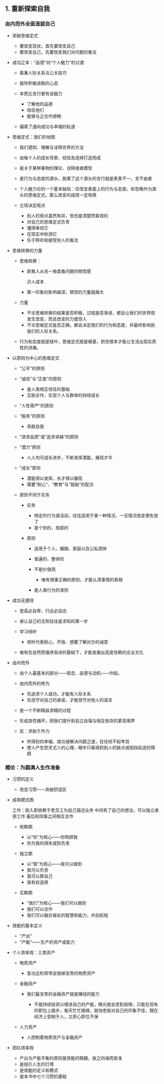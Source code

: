 ## 1. 重新探索自我

### 由内而外全面造就自己

- 突破思维定式

	- 要改变现状，首先要改变自己
	- 要改变自己，先要改变我们对问题的看法

- 成功之本：“品德”向“个人魅力”的过渡

	- 着重人际关系与公关技巧
	- 鼓吹积极进取的心态
	- 本质比言行更有说服力

		- 了解他的品德
		- 信任他们
		- 能够与之合作顺畅

	- 偏离了通向成功与幸福的轨道

- 思维定式：我们的地图

	- 我们感知、理解与诠释世界的方法
	- 由每个人的成长背景、经验及选择打造而成
	- 是关于某种事物的理论、诠释或者模型
	- 是行为与态度的源头，脱离了这个源头的言行就是表里不一，言不由衷
	- 个人魅力论的一个基本缺陷：仅改变表面上的行为与态度，却忽略作为源头的思维定式，那么改变的成效一定有限
	- 立场决定观点

		- 别人的观点虽然有异，但也是清楚而客观的
		- 对自己的思维定式负责
		- 懂得审视它
		- 在现实中检测它
		- 乐于聆听和接受别人的看法

- 思维转换的力量

	- 思维转换：

		- 即某人从另一角度看问题的顿悟感

		  识人成本
		  
		- 第一印象的影响越深，顿悟的力量就越大

	- 力量

		- 不论思维转换的结果是否积极，过程是否渐进，都会让我们的世界观发生改变，而且改变的力度惊人
		- 不论思维定式是否正确，都会决定我们的行为和态度，并最终影响到我们的人际关系。

	- 行为和态度就是枝叶，思维定式就是根基，抓住根本才能让生活出现实质性的进展。

- 以原则为中心的思维定式

	- “公平”的原则
	- “诚信”与“正直”的原则

		- 是人类相互信任的基础
		- 互助合作，实现个人与群体的持续成长

	- “人性尊严”的原则
	- “服务”的原则

		- 贡献自我

	- “讲求品质”或“追求卓越”的原则
	- “潜力”原则

		- 人人均可成长进步，不断发挥潜能，展现才华

	- “成长”原则

		- 潜能得以发挥，长才得以展现
		- 需要“耐心”、“教育”与“鼓励”的配合

	- 原则不同于实务

		- 实务

			- 特定的行为或活动，往往适用于某一种情况，一旦情况改变便失效了
			- 是个别的、局部的

		- 原则

			- 适用于个人、婚姻、家庭以及公私团体
			- 普遍的、整体的
			- 不是价值观

				- 唯有借重正确的原则，才能认清事情的真相

			- 是人类行为的准则

- 成功无捷径

	- 登高必自卑，行远必自迩
	- 承认自己的无知往往是求知的第一步
	- 学习倾听

		- 倾听代表耐心、开放、想要了解对方的诚意

	- 唯有在自然而循序渐进的基础下，才能发展出高度信赖的企业文化

- 由内而外

	- 由个人最基本的部分——观念、品德与动机——作起。
	- 由内而外的修为

		- 先追求个人成功，才能有人际关系
		- 先信守对自己的承诺，才能信守对他人的诺言

	- 是一个不断精益求精的过程
	- 形成良性循环，把我们提升到自立自强与相互依存的更高境界
	- 反：求助于外力

		- 所得到的幸福、成功或解决问题之道，往往经不起考验
		- 使人产生怨天尤人的心理，眼中只看得到别人的缺点或阻挡前途的障碍

### 概论：为圆满人生作准备

- 习惯的定义

	- 改变习惯——突破舒适区

- 成熟模式图

  工作：刚入职依赖于老员工为自己描述业务
  中间有了自己的想法，可以独立承担工作
  最后和同事之间相互合作
  
	- 依赖期

		- 以“你”为核心——你照顾我
		- 你为我的得失成败负责

	- 独立期

		- 以“我”为核心——我可以做到
		- 我可以负责
		- 我可以靠自己
		- 我有权选择

	- 互赖期

		- “我们”为核心——我们可以做到
		- 我们可以合作
		- 我们可以融合彼此的智慧和能力，共创前程

- 效能的基本定义

	- “产出”
	- “产能”——生产的资产或能力

- 个人效率观：三类资产

	- 物质资产

		- 急功近利常常会毁掉宝贵的物质资产

	- 金融资产

		- 我们最宝贵的金融资产就是赚钱的能力

			- 不能持续投资以增进自己的产能，眼光就会受到局限，只能在现有的职位上踏步，每天忙忙碌碌，就怕老板对自己的印象不佳，既在经济上受制于人，又担心职位不保

	- 人力资产

		- 人控制着物质资产与金融资产

- 团队效率观

	- 产出与产能平衡的原则是效能的精髓，放之四海而皆准
	- 是指引人生的灯塔
	- 是效能的定义和模式
	- 是本书中七个习惯的基础

